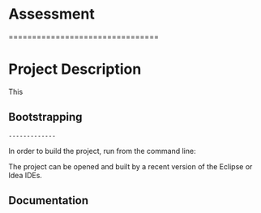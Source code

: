 # Assessment

 ================================
 
    
# Project Description
This 

 ## Bootstrapping
    -------------

In order to build the project, run from the command line:

The project can be opened and built by a recent version of the  Eclipse or Idea IDEs.


  Documentation
  -------------
